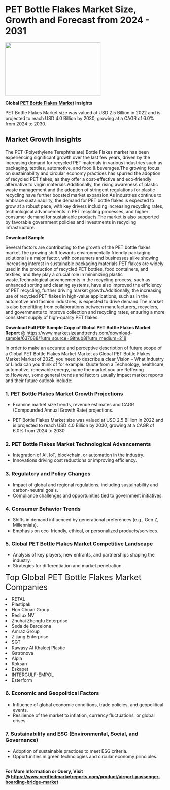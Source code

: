 <H1>PET Bottle Flakes Market Size, Growth and Forecast from 2024 - 2031</H1><img class="aligncenter size-medium wp-image-584254" src="https://thirdeyenews.in/wp-content/uploads/2024/09/Global-Market-Research-300x168.jpeg" alt="" width="300" height="168" /><p><strong>Global&nbsp;<a href="https://www.marketsizeandtrends.com/download-sample/637088/?utm_source=Github8j?utm_medium=218">PET Bottle Flakes Market</a> Insights</strong></p><p>PET Bottle Flakes Market size was valued at USD 2.5 Billion in 2022 and is projected to reach USD 4.0 Billion by 2030, growing at a CAGR of 6.0% from 2024 to 2030.</p><p><h2>Market Growth Insights</h2> <p>The PET (Polyethylene Terephthalate) Bottle Flakes market has been experiencing significant growth over the last few years, driven by the increasing demand for recycled PET materials in various industries such as packaging, textiles, automotive, and food & beverages.The growing focus on sustainability and circular economy practices has spurred the adoption of recycled PET flakes, as they offer a cost-effective and eco-friendly alternative to virgin materials.Additionally, the rising awareness of plastic waste management and the adoption of stringent regulations for plastic recycling have further boosted market expansion.As industries continue to embrace sustainability, the demand for PET bottle flakes is expected to grow at a robust pace, with key drivers including increasing recycling rates, technological advancements in PET recycling processes, and higher consumer demand for sustainable products.The market is also supported by favorable government policies and investments in recycling infrastructure.</p> <p><strong>Download Sample</strong></p> <p>Several factors are contributing to the growth of the PET bottle flakes market.The growing shift towards environmentally friendly packaging solutions is a major factor, with consumers and businesses alike showing increasing interest in sustainable packaging materials.PET flakes are widely used in the production of recycled PET bottles, food containers, and textiles, and they play a crucial role in minimizing plastic waste.Technological advancements in the recycling process, such as enhanced sorting and cleaning systems, have also improved the efficiency of PET recycling, further driving market growth.Additionally, the increasing use of recycled PET flakes in high-value applications, such as in the automotive and fashion industries, is expected to drive demand.The market is also benefitting from collaborations between manufacturers, recyclers, and governments to improve collection and recycling rates, ensuring a more consistent supply of high-quality PET flakes.</p> <p><span class=""><strong>Download Full PDF Sample Copy of Global PET Bottle Flakes Market Report</strong> @ <a href="https://www.marketsizeandtrends.com/download-sample/637088/?utm_source=Github8j?utm_medium=218" target="_blank">https://www.marketsizeandtrends.com/download-sample/637088/?utm_source=Github8j?utm_medium=218</a></span></p><p>In order to make an accurate and perceptive description of future scope of a Global&nbsp;PET Bottle Flakes Market Market as Global&nbsp;PET Bottle Flakes Market Market of 2025, you need to describe a clear Vision &ndash; What Industry or Linda can you think of for example: Quote from a Technology, healthcare, automotive, renewable energy, name the market you are Reffering to.However, some general trends and factors usually impact market reports and their future outlook include:</p><h3>1.&nbsp;<strong>PET Bottle Flakes Market Growth Projections</strong></h3><ul><li>Examine market size trends, revenue estimates and CAGR (Compounded Annual Growth Rate) projections.</li><li><p>PET Bottle Flakes Market size was valued at USD 2.5 Billion in 2022 and is projected to reach USD 4.0 Billion by 2030, growing at a CAGR of 6.0% from 2024 to 2030.</p></li></ul><h3>2.&nbsp;<strong>PET Bottle Flakes Market Technological Advancements</strong></h3><ul><li>Integration of AI, IoT, blockchain, or automation in the industry.</li><li>Innovations driving cost reductions or improving efficiency.</li></ul><h3>3.&nbsp;<strong>Regulatory and Policy Changes</strong></h3><ul><li>Impact of global and regional regulations, including sustainability and carbon-neutral goals.</li><li>Compliance challenges and opportunities tied to government initiatives.</li></ul><h3>4.&nbsp;<strong>Consumer Behavior Trends</strong></h3><ul><li>Shifts in demand influenced by generational preferences (e.g., Gen Z, Millennials).</li><li>Emphasis on eco-friendly, ethical, or personalized products/services.</li></ul><h3>5.&nbsp;<strong>Global PET Bottle Flakes Market Competitive Landscape</strong></h3><ul><li>Analysis of key players, new entrants, and partnerships shaping the industry.</li><li>Strategies for differentiation and market penetration.</li></ul><p data-pm-slice="1 1 []"><span style="color: inherit; font-family: inherit; font-size: 25px;">Top Global PET Bottle Flakes Market Companies</span></p><div class="" data-test-id=""><p><li>RETAL</li><li> Plastipak</li><li> Hon Chuan Group</li><li> Resilux NV</li><li> Zhuhai Zhongfu Enterprise</li><li> Seda de Barcelona</li><li> Amraz Group</li><li> Zijiang Enterprise</li><li> SGT</li><li> Rawasy Al Khaleej Plastic</li><li> Gatronova</li><li> Alpla</li><li> Koksan</li><li> Eskapet</li><li> INTERGULF-EMPOL</li><li> Esterform</li></p></div><h3>6.&nbsp;<strong>Economic and Geopolitical Factors</strong></h3><ul><li>Influence of global economic conditions, trade policies, and geopolitical events.</li><li>Resilience of the market to inflation, currency fluctuations, or global crises.</li></ul><h3>7.&nbsp;<strong>Sustainability and ESG (Environmental, Social, and Governance)</strong></h3><ul><li>Adoption of sustainable practices to meet ESG criteria.</li><li>Opportunities in green technologies and circular economy principles.</li></ul><h2><strong style="font-size: 14px;">For More Information or Query, Visit @&nbsp;</strong><a style="background-color: #ffffff; font-size: 14px;" href="https://www.marketsizeandtrends.com/report/pet-bottle-flakes-market/" target="_blank">https://www.verifiedmarketreports.com/product/airport-passenger-boarding-bridge-market</a></h2>